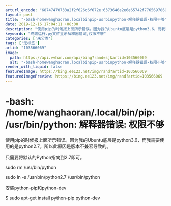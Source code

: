 ```yaml
---
arturl_encode: "68747470733a2f2f626c6f672e:6373646e2e6e65742f77656978696e5f34333635393033352f:61727469636c652f64657461696c732f313033353636303639"
layout: post
title: "-bash-homewanghaoran.localbinpip-usrbinpython-解释器错误-权限不够"
date: 2019-12-16 17:04:11 +08:00
description: "使用pip的时候报上面所示错误。因为我的Ubuntu底层是python3.6，而我需要使用的是pyt"
keywords: "终端运行.py文件显示解释器错误,权限不够"
categories: ['未分类']
tags: ['无标签']
artid: "103566069"
image:
  path: https://api.vvhan.com/api/bing?rand=sj&artid=103566069
  alt: "-bash-homewanghaoran.localbinpip-usrbinpython-解释器错误-权限不够"
render_with_liquid: false
featuredImage: https://bing.ee123.net/img/rand?artid=103566069
featuredImagePreview: https://bing.ee123.net/img/rand?artid=103566069
---
```


# -bash: /home/wanghaoran/.local/bin/pip: /usr/bin/python: 解释器错误: 权限不够

使用pip的时候报上面所示错误。因为我的Ubuntu底层是python3.6，而我需要使用的是python2.7，所以此原因是版本不兼容导致的。

只需要将默认的Python指向到2.7即可。

sudo rm /usr/bin/python
  
sudo ln -s /usr/bin/python2.7 /usr/bin/python

安装python-pip和python-dev

$ sudo apt-get install python-pip python-dev